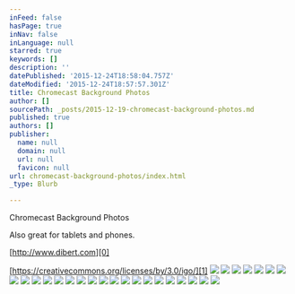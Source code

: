 ```yaml
---
inFeed: false
hasPage: true
inNav: false
inLanguage: null
starred: true
keywords: []
description: ''
datePublished: '2015-12-24T18:58:04.757Z'
dateModified: '2015-12-24T18:57:57.301Z'
title: Chromecast Background Photos
author: []
sourcePath: _posts/2015-12-19-chromecast-background-photos.md
published: true
authors: []
publisher:
  name: null
  domain: null
  url: null
  favicon: null
url: chromecast-background-photos/index.html
_type: Blurb

---
```

Chromecast Background Photos

Also great for tablets and phones.

[http://www.dibert.com][0]

[https://creativecommons.org/licenses/by/3.0/igo/][1]
![](https://s3-us-west-2.amazonaws.com/the-grid-img/p/6932f98f31347ef29d6d1bd304ab4888a0ca0bb9.jpg)
![](https://s3-us-west-2.amazonaws.com/the-grid-img/p/586e94b5c723f5ac5389e2f4b3c5fcf545d540dc.jpg)
![](https://s3-us-west-2.amazonaws.com/the-grid-img/p/4a7b723693ccebd5f8091f2ff7b4f52f6f0c81be.jpg)
![](https://s3-us-west-2.amazonaws.com/the-grid-img/p/2a7397a674a36df480deea230960b2e83b712ea1.jpg)
![](https://s3-us-west-2.amazonaws.com/the-grid-img/p/248c11b2ac4edcf1c36845fb90fa186698464c4c.jpg)
![](https://s3-us-west-2.amazonaws.com/the-grid-img/p/37ae73d38a23dff73523024dd9c69fecd5013853.jpg)
![](https://s3-us-west-2.amazonaws.com/the-grid-img/p/36761ea01c146668948b2333a8e3cf3c99d5d8e9.jpg)
![](https://s3-us-west-2.amazonaws.com/the-grid-img/p/55c5869514ceaf1063a36e9854833c2028704f53.jpg)
![](https://s3-us-west-2.amazonaws.com/the-grid-img/p/8f31c57f09e4f0ffe335c924cb0d6db70cbab0e3.jpg)
![](https://s3-us-west-2.amazonaws.com/the-grid-img/p/714693f29d9165684fb4f9a94eb473336b3de435.jpg)
![](https://s3-us-west-2.amazonaws.com/the-grid-img/p/1d7420060dce29e8ba612d5b5177bc9afe38daf5.jpg)
![](https://s3-us-west-2.amazonaws.com/the-grid-img/p/d0881f4de8762cdc39fdc4631ca7524c642453c1.jpg)
![](https://s3-us-west-2.amazonaws.com/the-grid-img/p/dc4a25880cff25977b846dcc69de658a3fe489bd.jpg)
![](https://s3-us-west-2.amazonaws.com/the-grid-img/p/80be4ebc4df0a9b6881b646c9159142fdf768efa.jpg)
![](https://s3-us-west-2.amazonaws.com/the-grid-img/p/33e98d51208a3a0c581e7425a49e48de71d2b85d.jpg)
![](https://s3-us-west-2.amazonaws.com/the-grid-img/p/9b09b2474ea60c724842bd6a188e815f2250ca99.jpg)
![](https://s3-us-west-2.amazonaws.com/the-grid-img/p/329226f19df8514d451403c49dff86d1ec3e8abb.jpg)
![](https://s3-us-west-2.amazonaws.com/the-grid-img/p/d5f4e740fa32142bc73dca2986c0392fddf54746.jpg)
![](https://s3-us-west-2.amazonaws.com/the-grid-img/p/eaee37b0e948e7be220c7817e40d4dc2c07dc53f.jpg)
![](https://s3-us-west-2.amazonaws.com/the-grid-img/p/bbb41ca935d8ed30c242674fad4146c68700a69a.jpg)
![](https://s3-us-west-2.amazonaws.com/the-grid-img/p/d9c7296cfb75e44ad94e22099f2bd6151e74d9c0.jpg)
![](https://s3-us-west-2.amazonaws.com/the-grid-img/p/b5a894ececc4dff25113881d5ae48c0f22c19e9c.jpg)
![](https://s3-us-west-2.amazonaws.com/the-grid-img/p/f5413851e3388487d61b253fbdddb55675033376.jpg)
![](https://s3-us-west-2.amazonaws.com/the-grid-img/p/ba5194c8a19d37d0c49b58d923d6b8625b938294.jpg)
![](https://s3-us-west-2.amazonaws.com/the-grid-img/p/f56ab4111642ca7c496bbe0492c377ad0aea92c0.jpg)
![](https://s3-us-west-2.amazonaws.com/the-grid-img/p/b2e912fe1782b7352ed98055e73a793be7b5b8c9.jpg)

[0]: http://www.dibert.com/
[1]: https://creativecommons.org/licenses/by/3.0/igo/